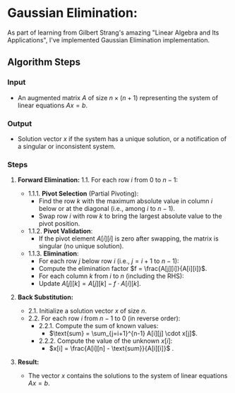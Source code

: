 # Gaussian Elimination:

As part of learning from Gilbert Strang's amazing "Linear Algebra and Its Applications", I've implemented Gaussian Elimination implementation.


## Algorithm Steps

### Input
- An augmented matrix $A$ of size $n \times (n+1)$ representing the system of linear equations $Ax = b$.

### Output
- Solution vector $x$ if the system has a unique solution, or a notification of a singular or inconsistent system.

### Steps

1. **Forward Elimination:**
    1.1. For each row $i$ from $0$ to $n-1$:
    - 1.1.1. **Pivot Selection** (Partial Pivoting):
        - Find the row $k$ with the maximum absolute value in column $i$ below or at the diagonal (i.e., among $i$ to $n-1$).
        - Swap row $i$ with row $k$ to bring the largest absolute value to the pivot position.
    - 1.1.2. **Pivot Validation**:
        - If the pivot element $A[i][i]$ is zero after swapping, the matrix is singular (no unique solution).
    - 1.1.3. **Elimination**:
        - For each row $j$ below row $i$ (i.e., $j = i+1$ to $n-1$):
        - Compute the elimination factor $f = \frac{A[j][i]}{A[i][i]}$.
        - For each column $k$ from $i$ to $n$ (including the RHS):
        - Update $A[j][k] = A[j][k] - f \cdot A[i][k]$.

2. **Back Substitution:**
    - 2.1. Initialize a solution vector $x$ of size $n$.
    - 2.2. For each row $i$ from $n-1$ to $0$ (in reverse order):
        - 2.2.1. Compute the sum of known values:
            - $\text{sum} = \sum_{j=i+1}^{n-1} A[i][j] \cdot x[j]$.
        - 2.2.2. Compute the value of the unknown $x[i]$:
            - $x[i] = \frac{A[i][n] - \text{sum}}{A[i][i]}$ .

3. **Result:**
    - The vector $x$ contains the solutions to the system of linear equations $Ax = b$.
